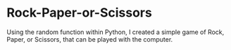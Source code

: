 # Rock-Paper-or-Scissors
Using the random function within Python, I created a simple game of Rock, Paper, or Scissors, that can be played with the computer.
